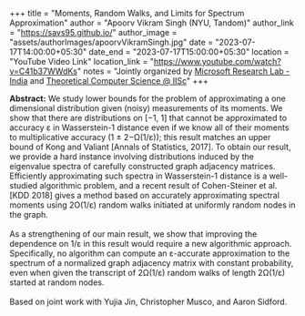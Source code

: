 +++
title = "Moments, Random Walks, and Limits for Spectrum Approximation"
author = "Apoorv Vikram Singh (NYU, Tandom)"
author_link = "https://savs95.github.io/"
author_image = "assets/authorImages/apoorvVikramSingh.jpg"
date = "2023-07-17T14:00:00+05:30"
date_end = "2023-07-17T15:00:00+05:30"
location = "YouTube Video Link"
location_link = "https://www.youtube.com/watch?v=C41b37WWdKs"
notes = "Jointly organized by <a href = "https://www.microsoft.com/en-us/research/lab/microsoft-research-india/" target= "_blank">Microsoft Research Lab - India</a> and <a href='https://www.csa.iisc.ac.in/theoretical-computer-science/' target= "_blank">Theoretical Computer Science @ IISc</a>"
+++

<b>Abstract:</b>
We study lower bounds for the problem of approximating a one dimensional 
distribution given (noisy) measurements of its moments. We show that there 
are distributions on [−1, 1] that cannot be approximated to accuracy ε in 
Wasserstein-1 distance even if we know all of their moments to multiplicative 
accuracy (1 ± 2−Ω(1/ε)); this result matches an upper bound of Kong and 
Valiant [Annals of Statistics, 2017]. To obtain our result, we provide a 
hard instance involving distributions induced by the eigenvalue spectra of 
carefully constructed graph adjacency matrices. Efficiently approximating such 
spectra in Wasserstein-1 distance is a well-studied algorithmic problem, and a 
recent result of Cohen-Steiner et al. [KDD 2018] gives a method based on 
accurately approximating spectral moments using 2O(1/ε) random walks initiated 
at uniformly random nodes in the graph. 
<br><br>
As a strengthening of our main result, we show that improving the dependence on 
1/ε in this result would require a new algorithmic approach. Specifically, no 
algorithm can compute an ε-accurate approximation to the spectrum of a 
normalized graph adjacency matrix with constant probability, even when given 
the transcript of 2Ω(1/ε) random walks of length 2Ω(1/ε) started at random nodes.
<br><br>
Based on joint work with Yujia Jin, Christopher Musco, and Aaron Sidford.